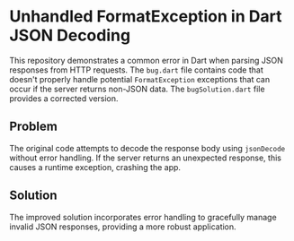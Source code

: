 # Unhandled FormatException in Dart JSON Decoding

This repository demonstrates a common error in Dart when parsing JSON responses from HTTP requests.  The `bug.dart` file contains code that doesn't properly handle potential `FormatException` exceptions that can occur if the server returns non-JSON data. The `bugSolution.dart` file provides a corrected version.

## Problem
The original code attempts to decode the response body using `jsonDecode` without error handling. If the server returns an unexpected response, this causes a runtime exception, crashing the app.

## Solution
The improved solution incorporates error handling to gracefully manage invalid JSON responses, providing a more robust application.